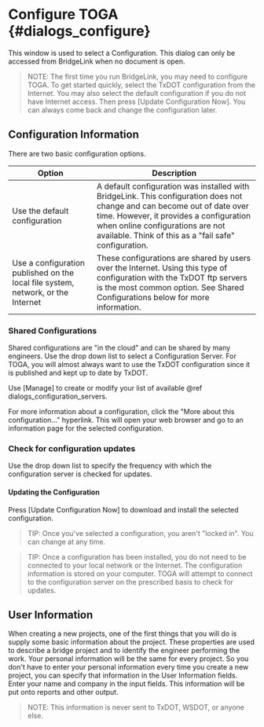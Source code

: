 Configure TOGA {#dialogs_configure}
==============================================
This window is used to select a Configuration. This dialog can only be accessed from BridgeLink when no document is open.

> NOTE: The first time you run BridgeLink, you may need to configure TOGA. To get started quickly, select the TxDOT configuration from the Internet. You may also select the default configuration if you do not have Internet access. Then press [Update Configuration Now]. You can always come back and change the configuration later.

Configuration Information
------------------
There are two basic configuration options. 

Option | Description
------|--------------
Use the default configuration | A default configuration was installed with BridgeLink. This configuration does not change and can become out of date over time. However, it provides a configuration when online configurations are not available. Think of this as a "fail safe" configuration.
Use a configuration published on the local file system, network, or the Internet | These configurations are shared by users over the Internet. Using this type of configuration with the TxDOT ftp servers is the most common option. See Shared Configurations below for more information.

### Shared Configurations ###
Shared configurations are "in the cloud" and can be shared by many engineers. Use the drop down list to select a Configuration Server. For TOGA, you will almost always want to use the TxDOT configuration since it is published and kept up to date by TxDOT.

Use [Manage] to create or modify your list of available @ref dialogs_configuration_servers.

For more information about a configuration, click the "More about this configuration..." hyperlink. This will open your web browser and go to an information page for the selected configuration.

### Check for configuration updates ###
Use the drop down list to specify the frequency with which the configuration server is checked for updates.

#### Updating the Configuration ###
Press [Update Configuration Now] to download and install the selected configuration.

> TIP: Once you've selected a configuration, you aren't "locked in". You can change at any time.

> TIP: Once a configuration has been installed, you do not need to be connected to your local network or the Internet. The configuration information is stored on your computer. TOGA will attempt to connect to the configuration server on the prescribed basis to check for updates.

User Information
-----------------
When creating a new projects, one of the first things that you will do is supply some basic information about the project. These properties are used to describe a bridge project and to identify the engineer performing the work. Your personal information will be the same for every project. So you don't have to enter your personal information every time you create a new project, you can specify that information in the User Information fields. Enter your name and company in the input fields. This information will be put onto reports and other output.

> NOTE: This information is never sent to TxDOT, WSDOT, or anyone else.
